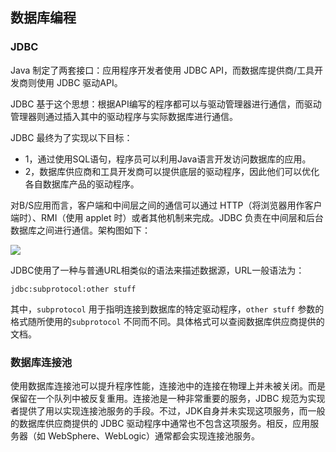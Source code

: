 ## 数据库编程 ##

### JDBC ###

Java 制定了两套接口：应用程序开发者使用 JDBC API，而数据库提供商/工具开发商则使用 JDBC 驱动API。

JDBC 基于这个思想：根据API编写的程序都可以与驱动管理器进行通信，而驱动管理器则通过插入其中的驱动程序与实际数据库进行通信。

JDBC 最终为了实现以下目标：

* 1，通过使用SQL语句，程序员可以利用Java语言开发访问数据库的应用。
* 2，数据库供应商和工具开发商可以提供底层的驱动程序，因此他们可以优化各自数据库产品的驱动程序。

对B/S应用而言，客户端和中间层之间的通信可以通过 HTTP（将浏览器用作客户端时）、RMI（使用 applet 时）或者其他机制来完成。JDBC 负责在中间层和后台数据库之间进行通信。架构图如下：

![](http://imgsrc.baidu.com/forum/w%3D580/sign=137ec7c28ab1cb133e693c1bed5556da/cca591345982b2b7f77495e936adcbef77099b11.jpg)

JDBC使用了一种与普通URL相类似的语法来描述数据源，URL一般语法为：

	jdbc:subprotocol:other stuff

其中，`subprotocol` 用于指明连接到数据库的特定驱动程序，`other stuff` 参数的格式随所使用的`subprotocol` 不同而不同。具体格式可以查阅数据库供应商提供的文档。


### 数据库连接池 ###

使用数据库连接池可以提升程序性能，连接池中的连接在物理上并未被关闭。而是保留在一个队列中被反复重用。连接池是一种非常重要的服务，JDBC 规范为实现者提供了用以实现连接池服务的手段。不过，JDK自身并未实现这项服务，而一般的数据库供应商提供的 JDBC 驱动程序中通常也不包含这项服务。相反，应用服务器（如 WebSphere、WebLogic）通常都会实现连接池服务。
